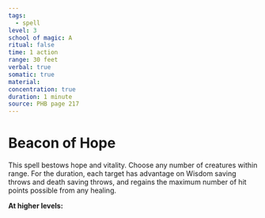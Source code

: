 ```yaml
---
tags:
  - spell
level: 3
school of magic: A
ritual: false
time: 1 action
range: 30 feet
verbal: true
somatic: true
material: 
concentration: true
duration: 1 minute
source: PHB page 217
---
```

# Beacon of Hope
This spell bestows hope and vitality. Choose any number of creatures within range. For the duration, each target has advantage on Wisdom saving throws and death saving throws, and regains the maximum number of hit points possible from any healing.

**At higher levels:** 